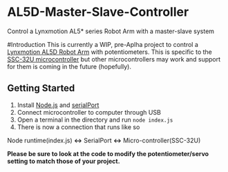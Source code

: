 # AL5D-Master-Slave-Controller
Control a Lynxmotion AL5\* series Robot Arm with a master-slave system

#Introduction
This is currently a WIP, pre-Aplha project to control a [Lynxmotion AL5D Robot Arm](http://www.lynxmotion.com/c-130-al5d.aspx) with potentiometers. This is specific to the [SSC-32U microcontroller](http://www.lynxmotion.com/p-1032-ssc-32u-usb-servo-controller.aspx) but other microcontrollers may work and support for them is coming in the future (hopefully). 

## Getting Started
1. Install [Node.js](https://nodejs.org/en/) and [serialPort](https://www.npmjs.com/package/serialport)
2. Connect microcontroller to computer through USB
3. Open a terminal in the directory and run `node index.js`
4. There is now a connection that runs like so

Node runtime(index.js) **<->** SerialPort **<->** Micro-controller(SSC-32U)

**Please be sure to look at the code to modify the potentiometer/servo setting to match those of your project.**
